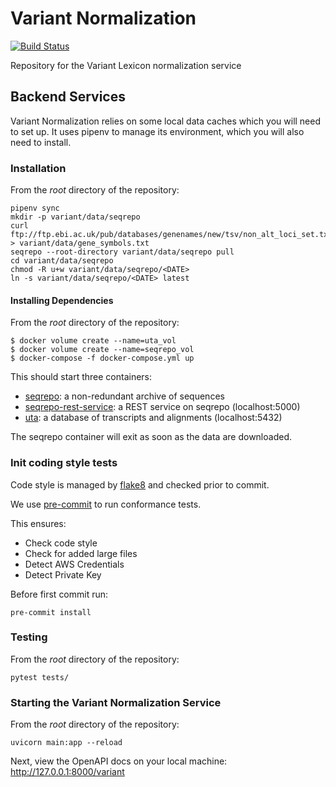 # Variant Normalization
[![Build Status](https://travis-ci.org/cancervariants/variant-normalization.svg?branch=master)](https://travis-ci.org/cancervariants/variant-normalization)

Repository for the Variant Lexicon normalization service


## Backend Services
Variant Normalization relies on some local data caches which you will need to set up. It uses pipenv to manage its environment, which you will also need to install.

### Installation
From the _root_ directory of the repository:
```
pipenv sync
mkdir -p variant/data/seqrepo
curl ftp://ftp.ebi.ac.uk/pub/databases/genenames/new/tsv/non_alt_loci_set.txt > variant/data/gene_symbols.txt
seqrepo --root-directory variant/data/seqrepo pull
cd variant/data/seqrepo
chmod -R u+w variant/data/seqrepo/<DATE>
ln -s variant/data/seqrepo/<DATE> latest
```

#### Installing Dependencies
From the _root_ directory of the repository:
```
$ docker volume create --name=uta_vol
$ docker volume create --name=seqrepo_vol
$ docker-compose -f docker-compose.yml up
```

This should start three containers:

  * [seqrepo](https://github.com/biocommons/seqrepo): a non-redundant archive of sequences
  * [seqrepo-rest-service](https://github.com/biocommons/seqrepo-rest-service): a REST service on seqrepo (localhost:5000)
  * [uta](https://github.com/biocommons/uta): a database of transcripts and alignments (localhost:5432)

The seqrepo container will exit as soon as the data are downloaded.

### Init coding style tests

Code style is managed by [flake8](https://github.com/PyCQA/flake8) and checked prior to commit.

We use [pre-commit](https://pre-commit.com/#usage) to run conformance tests.

This ensures:

* Check code style
* Check for added large files
* Detect AWS Credentials
* Detect Private Key

Before first commit run:

```
pre-commit install
```

### Testing
From the _root_ directory of the repository:
```
pytest tests/
```

### Starting the Variant Normalization Service
From the _root_ directory of the repository:
```
uvicorn main:app --reload
```
Next, view the OpenAPI docs on your local machine:
http://127.0.0.1:8000/variant
